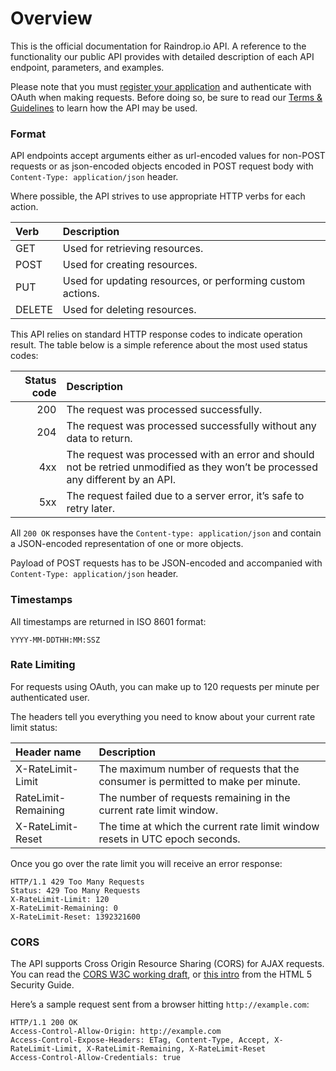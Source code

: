 # Overview

This is the official documentation for Raindrop.io API. A reference to the functionality our public API provides with detailed description of each API endpoint, parameters, and examples.

Please note that you must [register your application](https://raindrop.io) and authenticate with OAuth when making requests. Before doing so, be sure to read our [Terms & Guidelines](terms-and-guidelines.md) to learn how the API may be used.

### Format

API endpoints accept arguments either as url-encoded values for non-POST requests or as json-encoded objects encoded in POST request body with `Content-Type: application/json` header.

Where possible, the API strives to use appropriate HTTP verbs for each action.

| Verb | Description |
| :--- | :--- |
| GET | Used for retrieving resources. |
| POST | Used for creating resources. |
| PUT | Used for updating resources, or performing custom actions. |
| DELETE | Used for deleting resources. |

This API relies on standard HTTP response codes to indicate operation result. The table below is a simple reference about the most used status codes:

| Status code | Description |
| ---: | :--- |
| 200 | The request was processed successfully. |
| 204 | The request was processed successfully without any data to return. |
| 4xx | The request was processed with an error and should not be retried unmodified as they won’t be processed any different by an API. |
| 5xx | The request failed due to a server error, it’s safe to retry later. |

All `200 OK` responses have the `Content-type: application/json` and contain a JSON-encoded representation of one or more objects.

Payload of POST requests has to be JSON-encoded and accompanied with `Content-Type: application/json` header.

### Timestamps <a id="timestamps"></a>

All timestamps are returned in ISO 8601 format:

```text
YYYY-MM-DDTHH:MM:SSZ
```

### Rate Limiting <a id="rate-limiting"></a>

For requests using OAuth, you can make up to 120 requests per minute per authenticated user.

The headers tell you everything you need to know about your current rate limit status:

| Header name | Description |
| :--- | :--- |
| X-RateLimit-Limit | The maximum number of requests that the consumer is permitted to make per minute. |
| RateLimit-Remaining | The number of requests remaining in the current rate limit window. |
| X-RateLimit-Reset | The time at which the current rate limit window resets in UTC epoch seconds. |

Once you go over the rate limit you will receive an error response:

```text
HTTP/1.1 429 Too Many Requests
Status: 429 Too Many Requests
X-RateLimit-Limit: 120
X-RateLimit-Remaining: 0
X-RateLimit-Reset: 1392321600
```

### CORS <a id="cross-origin-resource-sharing"></a>

The API supports Cross Origin Resource Sharing \(CORS\) for AJAX requests. You can read the [CORS W3C working draft](http://www.w3.org/TR/cors), or [this intro](http://code.google.com/p/html5security/wiki/CrossOriginRequestSecurity) from the HTML 5 Security Guide.

Here’s a sample request sent from a browser hitting `http://example.com`:

```text
HTTP/1.1 200 OK
Access-Control-Allow-Origin: http://example.com
Access-Control-Expose-Headers: ETag, Content-Type, Accept, X-RateLimit-Limit, X-RateLimit-Remaining, X-RateLimit-Reset
Access-Control-Allow-Credentials: true
```

